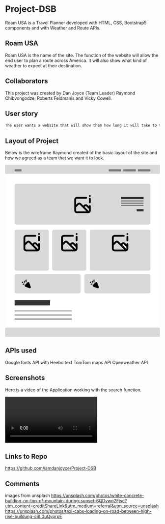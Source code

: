 # Project-DSB

Roam USA is a Travel Planner developed with HTML, CSS, Bootstrap5 components and with Weather and Route APIs.

## Roam USA

Roam USA is the name of the site. The function of the website will allow the end user to plan a route across America. It will also show what kind of weather to expect at their destination.

## Collaborators

This project was created by Dan Joyce (Team Leader) Raymond Chibvongodze, Roberts Feldmanis and Vicky Cowell. 

## User story
```md
The user wants a website that will show them how long it will take to travel across America. They also want to be able to see what the weather will be like on those days of travelling.
```

## Layout of Project

Below is the wireframe Raymond created of the basic layout of the site and how we agreed as a team that we want it to look.

![wire-frame](Assets/images/Home_-_wireframe.jpg)

## APIs used

Google fonts API with Heebo text
TomTom maps API
Openweather API

## Screenshots 
Here is a video of the Application working with the search function.

<video src="./Assets/images/Screen Recording Roam USA.mp4" controls="controls" style="max-width: 1200px;">
</video>

## Links to Repo

https://github.com/iamdanjoyce/Project-DSB

## Comments

images from unsplash
https://unsplash.com/photos/white-concrete-building-on-top-of-mountain-during-sunset-6QDvwq2Fjsc?utm_content=creditShareLink&utm_medium=referral&utm_source=unsplash
https://unsplash.com/photos/taxi-cabs-loading-on-road-between-high-rise-buildung-s6L0uQyprpE

